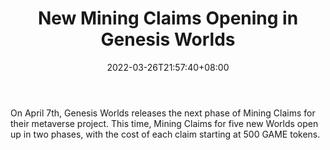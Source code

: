 ﻿---
title: "New Mining Claims Opening in Genesis Worlds"
date: 2022-03-26T21:57:40+08:00
lastmod: 2022-03-26T16:45:40+08:00
draft: false
authors: ["Rosa"]
description: "On April 7th, Genesis Worlds releases the next phase of Mining Claims for their metaverse project. This time, Mining Claims for five new Worlds open up in two phases, with the cost of each claim starting at 500 GAME tokens."
featuredImage: "new-mining-claims-opening-in-genesis-worlds.jpg"
tags: ["Virtual World","Play to Earn"]
categories: ["news"]
news: ["Virtual World"]
weight: 
lightgallery: true
pinned: false
recommend: false
recommend1: false
---

On April 7th, Genesis Worlds releases the next phase of Mining Claims for their metaverse project. This time, Mining Claims for five new Worlds open up in two phases, with the cost of each claim starting at 500 GAME tokens.

<!--more-->

